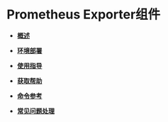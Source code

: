 # Prometheus Exporter组件<a name="ZH-CN_TOPIC_0000001195825108"></a>

-   **[概述](概述-60.md)**  

-   **[环境部署](环境部署-60.md)**  

-   **[使用指导](使用指导-60.md)**  

-   **[获取帮助](获取帮助-60.md)**  

-   **[命令参考](命令参考-60.md)**  

-   **[常见问题处理](常见问题处理-60.md)**  



